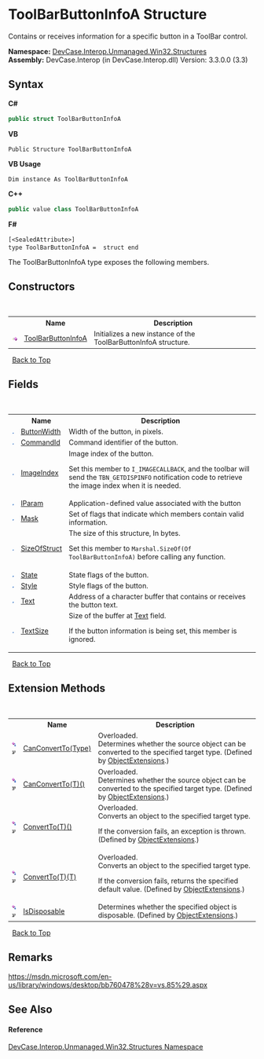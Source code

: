 # ToolBarButtonInfoA Structure
 

Contains or receives information for a specific button in a ToolBar control.

**Namespace:**&nbsp;<a href="N_DevCase_Interop_Unmanaged_Win32_Structures">DevCase.Interop.Unmanaged.Win32.Structures</a><br />**Assembly:**&nbsp;DevCase.Interop (in DevCase.Interop.dll) Version: 3.3.0.0 (3.3)

## Syntax

**C#**<br />
``` C#
public struct ToolBarButtonInfoA
```

**VB**<br />
``` VB
Public Structure ToolBarButtonInfoA
```

**VB Usage**<br />
``` VB Usage
Dim instance As ToolBarButtonInfoA
```

**C++**<br />
``` C++
public value class ToolBarButtonInfoA
```

**F#**<br />
``` F#
[<SealedAttribute>]
type ToolBarButtonInfoA =  struct end
```

The ToolBarButtonInfoA type exposes the following members.


## Constructors
&nbsp;<table><tr><th></th><th>Name</th><th>Description</th></tr><tr><td>![Public method](media/pubmethod.gif "Public method")</td><td><a href="M_DevCase_Interop_Unmanaged_Win32_Structures_ToolBarButtonInfoA__ctor">ToolBarButtonInfoA</a></td><td>
Initializes a new instance of the ToolBarButtonInfoA structure.</td></tr></table>&nbsp;
<a href="#toolbarbuttoninfoa-structure">Back to Top</a>

## Fields
&nbsp;<table><tr><th></th><th>Name</th><th>Description</th></tr><tr><td>![Public field](media/pubfield.gif "Public field")</td><td><a href="F_DevCase_Interop_Unmanaged_Win32_Structures_ToolBarButtonInfoA_ButtonWidth">ButtonWidth</a></td><td>
Width of the button, in pixels.</td></tr><tr><td>![Public field](media/pubfield.gif "Public field")</td><td><a href="F_DevCase_Interop_Unmanaged_Win32_Structures_ToolBarButtonInfoA_CommandId">CommandId</a></td><td>
Command identifier of the button.</td></tr><tr><td>![Public field](media/pubfield.gif "Public field")</td><td><a href="F_DevCase_Interop_Unmanaged_Win32_Structures_ToolBarButtonInfoA_ImageIndex">ImageIndex</a></td><td>
Image index of the button. 

 Set this member to `I_IMAGECALLBACK`, and the toolbar will send the `TBN_GETDISPINFO` notification code to retrieve the image index when it is needed.</td></tr><tr><td>![Public field](media/pubfield.gif "Public field")</td><td><a href="F_DevCase_Interop_Unmanaged_Win32_Structures_ToolBarButtonInfoA_lParam">lParam</a></td><td>
Application-defined value associated with the button</td></tr><tr><td>![Public field](media/pubfield.gif "Public field")</td><td><a href="F_DevCase_Interop_Unmanaged_Win32_Structures_ToolBarButtonInfoA_Mask">Mask</a></td><td>
Set of flags that indicate which members contain valid information.</td></tr><tr><td>![Public field](media/pubfield.gif "Public field")</td><td><a href="F_DevCase_Interop_Unmanaged_Win32_Structures_ToolBarButtonInfoA_SizeOfStruct">SizeOfStruct</a></td><td>
The size of this structure, In bytes. 

 Set this member to `Marshal.SizeOf(Of ToolBarButtonInfoA)` before calling any function.</td></tr><tr><td>![Public field](media/pubfield.gif "Public field")</td><td><a href="F_DevCase_Interop_Unmanaged_Win32_Structures_ToolBarButtonInfoA_State">State</a></td><td>
State flags of the button.</td></tr><tr><td>![Public field](media/pubfield.gif "Public field")</td><td><a href="F_DevCase_Interop_Unmanaged_Win32_Structures_ToolBarButtonInfoA_Style">Style</a></td><td>
Style flags of the button.</td></tr><tr><td>![Public field](media/pubfield.gif "Public field")</td><td><a href="F_DevCase_Interop_Unmanaged_Win32_Structures_ToolBarButtonInfoA_Text">Text</a></td><td>
Address of a character buffer that contains or receives the button text.</td></tr><tr><td>![Public field](media/pubfield.gif "Public field")</td><td><a href="F_DevCase_Interop_Unmanaged_Win32_Structures_ToolBarButtonInfoA_TextSize">TextSize</a></td><td>
Size of the buffer at <a href="F_DevCase_Interop_Unmanaged_Win32_Structures_ToolBarButtonInfoA_Text">Text</a> field. 

 If the button information is being set, this member is ignored.</td></tr></table>&nbsp;
<a href="#toolbarbuttoninfoa-structure">Back to Top</a>

## Extension Methods
&nbsp;<table><tr><th></th><th>Name</th><th>Description</th></tr><tr><td>![Public Extension Method](media/pubextension.gif "Public Extension Method")![Code example](media/CodeExample.png "Code example")</td><td><a href="M_DevCase_Core_Extensions_Object_ObjectExtensions_CanConvertTo">CanConvertTo(Type)</a></td><td>Overloaded.  
Determines whether the source object can be converted to the specified target type.
 (Defined by <a href="T_DevCase_Core_Extensions_Object_ObjectExtensions">ObjectExtensions</a>.)</td></tr><tr><td>![Public Extension Method](media/pubextension.gif "Public Extension Method")![Code example](media/CodeExample.png "Code example")</td><td><a href="M_DevCase_Core_Extensions_Object_ObjectExtensions_CanConvertTo__1">CanConvertTo(T)()</a></td><td>Overloaded.  
Determines whether the source object can be converted to the specified target type.
 (Defined by <a href="T_DevCase_Core_Extensions_Object_ObjectExtensions">ObjectExtensions</a>.)</td></tr><tr><td>![Public Extension Method](media/pubextension.gif "Public Extension Method")![Code example](media/CodeExample.png "Code example")</td><td><a href="M_DevCase_Core_Extensions_Object_ObjectExtensions_ConvertTo__1">ConvertTo(T)()</a></td><td>Overloaded.  
Converts an object to the specified target type. 

 If the conversion fails, an exception is thrown.
 (Defined by <a href="T_DevCase_Core_Extensions_Object_ObjectExtensions">ObjectExtensions</a>.)</td></tr><tr><td>![Public Extension Method](media/pubextension.gif "Public Extension Method")![Code example](media/CodeExample.png "Code example")</td><td><a href="M_DevCase_Core_Extensions_Object_ObjectExtensions_ConvertTo__1_1">ConvertTo(T)(T)</a></td><td>Overloaded.  
Converts an object to the specified target type. 

 If the conversion fails, returns the specified default value.
 (Defined by <a href="T_DevCase_Core_Extensions_Object_ObjectExtensions">ObjectExtensions</a>.)</td></tr><tr><td>![Public Extension Method](media/pubextension.gif "Public Extension Method")![Code example](media/CodeExample.png "Code example")</td><td><a href="M_DevCase_Core_Extensions_Object_ObjectExtensions_IsDisposable">IsDisposable</a></td><td>
Determines whether the specified object is disposable.
 (Defined by <a href="T_DevCase_Core_Extensions_Object_ObjectExtensions">ObjectExtensions</a>.)</td></tr></table>&nbsp;
<a href="#toolbarbuttoninfoa-structure">Back to Top</a>

## Remarks
<a href="https://msdn.microsoft.com/en-us/library/windows/desktop/bb760478%28v=vs.85%29.aspx" target="_blank">https://msdn.microsoft.com/en-us/library/windows/desktop/bb760478%28v=vs.85%29.aspx</a>

## See Also


#### Reference
<a href="N_DevCase_Interop_Unmanaged_Win32_Structures">DevCase.Interop.Unmanaged.Win32.Structures Namespace</a><br />